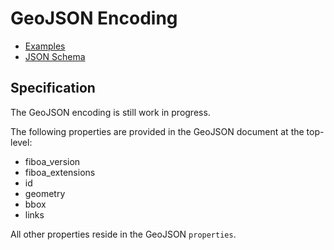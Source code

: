 # GeoJSON Encoding

- [Examples](examples/)
- [JSON Schema](schema/schema.json)

## Specification

The GeoJSON encoding is still work in progress.

The following properties are provided in the GeoJSON document at the top-level:
- fiboa_version
- fiboa_extensions
- id
- geometry
- bbox
- links

All other properties reside in the GeoJSON `properties`.
